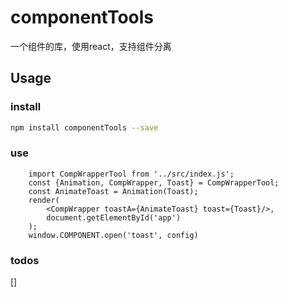 # componentTools
一个组件的库，使用react，支持组件分离

## Usage

### install

```bash
npm install componentTools --save
```

### use

```
    import CompWrapperTool from '../src/index.js';
    const {Animation, CompWrapper, Toast} = CompWrapperTool;
    const AnimateToast = Animation(Toast);
    render(
        <CompWrapper toastA={AnimateToast} toast={Toast}/>,
        document.getElementById('app')
    );
    window.COMPONENT.open('toast', config)
```

### todos
[]